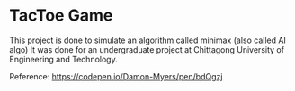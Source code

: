 # TacToe Game

This project is done to simulate an algorithm called minimax (also called AI algo) 
It was done for an undergraduate project at Chittagong University of Engineering and Technology.

Reference: https://codepen.io/Damon-Myers/pen/bdQgzj
